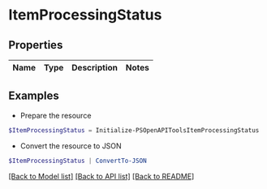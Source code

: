 # ItemProcessingStatus
## Properties

Name | Type | Description | Notes
------------ | ------------- | ------------- | -------------

## Examples

- Prepare the resource
```powershell
$ItemProcessingStatus = Initialize-PSOpenAPIToolsItemProcessingStatus 
```

- Convert the resource to JSON
```powershell
$ItemProcessingStatus | ConvertTo-JSON
```

[[Back to Model list]](../README.md#documentation-for-models) [[Back to API list]](../README.md#documentation-for-api-endpoints) [[Back to README]](../README.md)

